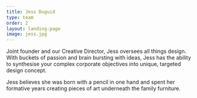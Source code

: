 ```yaml
---
title: Jess Duguid
type: team
order: 2
layout: landing-page
image: jess.jpg
---
```


<p>Joint founder and our Creative Director, Jess&nbsp;oversees all things design. With buckets of passion and brain bursting with ideas, Jess&nbsp;has the ability to synthesise your complex corporate objectives into unique, targeted design concept.</p>

<p>Jess believes she was born with a pencil in one hand and spent her formative years creating pieces of art underneath the&nbsp;family&nbsp;furniture.</p>
